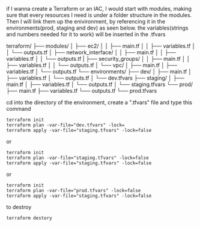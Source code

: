 if I wanna create a Terraform or an IAC, I would start with modules, making sure that every resources I need is under a folder structure in the modules. Then I will link them up the enivironment, by referencing it in the environments(prod, staging and dev) as seen below. the variables(strings and numbers needed for it to work) will be inserted in the .tfvars

terraform/
├── modules/
│   ├── ec2/
│   │   ├── main.tf
│   │   ├── variables.tf
│   │   └── outputs.tf
│   ├── network_interface/
│   │   ├── main.tf
│   │   ├── variables.tf
│   │   └── outputs.tf
|   ├── security_groups/
│   │   ├── main.tf
│   │   ├── variables.tf
│   │   └── outputs.tf
│   └── vpc/
│       ├── main.tf
│       ├── variables.tf
│       └── outputs.tf
└── environments/
    ├── dev/
    │   ├── main.tf
    │   ├── variables.tf
    │   └── outputs.tf
    │   └── dev.tfvars
    ├── staging/
    │   ├── main.tf
    │   ├── variables.tf
    │   └── outputs.tf
    │   └── staging.tfvars
    └── prod/
        ├── main.tf
        ├── variables.tf
        └── outputs.tf
        └── prod.tfvars



cd into the directory of the environment, create a "<name>.tfvars" file and type this command

```shell
terraform init
terraform plan -var-file="dev.tfvars" -lock=
terraform apply -var-file="staging.tfvars" -lock=false
```
or
```shell
terraform init
terraform plan -var-file="staging.tfvars" -lock=false
terraform apply -var-file="staging.tfvars" -lock=false

```
or 
```shell
terraform init
terraform plan -var-file="prod.tfvars" -lock=false
terraform apply -var-file="staging.tfvars" -lock=false
```


to destroy

```shell
terraform destory
```
